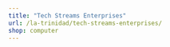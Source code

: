 ```yaml
---
title: "Tech Streams Enterprises"
url: /la-trinidad/tech-streams-enterprises/
shop: computer
---
```

